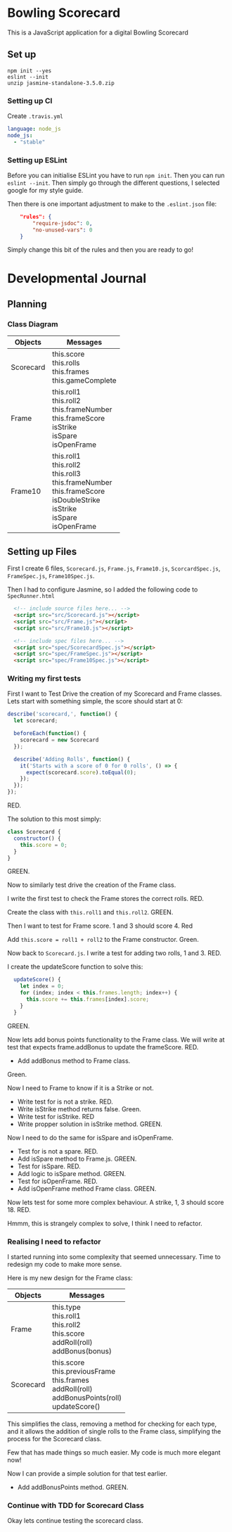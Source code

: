 # Bowling Scorecard

This is a JavaScript application for a digital Bowling Scorecard

## Set up

```
npm init --yes
eslint --init
unzip jasmine-standalone-3.5.0.zip
```

### Setting up CI

Create ```.travis.yml```
```yml
language: node_js
node_js:
  - "stable"
```

### Setting up ESLint

Before you can initialise ESLint you have to run ```npm init```. Then you can run ```eslint --init```. Then simply go through the different questions, I selected google for my style guide.

Then there is one important adjustment to make to the ```.eslint.json``` file:
```json
    "rules": {
        "require-jsdoc": 0,
        "no-unused-vars": 0
    }
```
Simply change this bit of the rules and then you are ready to go!

# Developmental Journal

## Planning

### Class Diagram

Objects | Messages
--------|---------
Scorecard | this.score <br> this.rolls <br> this.frames <br> this.gameComplete |
Frame | this.roll1 <br> this.roll2 <br> this.frameNumber <br> this.frameScore <br> isStrike <br> isSpare <br> isOpenFrame |
Frame10 | this.roll1 <br> this.roll2 <br> this.roll3 <br> this.frameNumber <br> this.frameScore <br> isDoubleStrike <br> isStrike <br> isSpare <br> isOpenFrame |

## Setting up Files

First I create 6 files, ```Scorecard.js```, ```Frame.js```, ```Frame10.js```, ```ScorcardSpec.js```, ```FrameSpec.js```, ```Frame10Spec.js```.

Then I had to configure Jasmine, so I added the following code to ```SpecRunner.html```
```html
  <!-- include source files here... -->
  <script src="src/Scorecard.js"></script>
  <script src="src/Frame.js"></script>
  <script src="src/Frame10.js"></script>

  <!-- include spec files here... -->
  <script src="spec/ScorecardSpec.js"></script>
  <script src="spec/FrameSpec.js"></script>
  <script src="spec/Frame10Spec.js"></script>
```

### Writing my first tests

First I want to Test Drive the creation of my Scorecard and Frame classes. Lets start with something simple, the score should start at 0:
```JavaScript
describe('scorecard,', function() {
  let scorecard;

  beforeEach(function() {
    scorecard = new Scorecard
  });

  describe('Adding Rolls', function() {
    it('Starts with a score of 0 for 0 rolls', () => {
      expect(scorecard.score).toEqual(0);
    });
  });
});
```

RED.

The solution to this most simply:

```JavaScript
class Scorecard {
  constructor() {
    this.score = 0;
  }
}
```
GREEN.

Now to similarly test drive the creation of the Frame class.

I write the first test to check the Frame stores the correct rolls. RED.

Create the class with ```this.roll1``` and ```this.roll2```. GREEN.

Then I want to test for Frame score. 1 and 3 should score 4. Red

Add ```this.score = roll1 + roll2``` to the Frame constructor. Green.

Now back to ```Scorecard.js```. I write a test for adding two rolls, 1 and 3. RED.

I create the updateScore function to solve this:

```JavaScript
  updateScore() {
    let index = 0;
    for (index; index < this.frames.length; index++) {
      this.score += this.frames[index].score;
    }
  }
```

GREEN.

Now lets add bonus points functionality to the Frame class. We will write at test that expects frame.addBonus to update the frameScore. RED.

- Add addBonus method to Frame class.

Green.

Now I need to Frame to know if it is a Strike or not.

- Write test for is not a strike. RED.
- Write isStrike method returns false. Green.
- Write test for isStrike. RED
- Write propper solution in isStrike method. GREEN.

Now I need to do the same for isSpare and isOpenFrame.

- Test for is not a spare. RED.
- Add isSpare method to Frame.js. GREEN.
- Test for isSpare. RED.
- Add logic to isSpare method. GREEN.
- Test for isOpenFrame. RED.
- Add isOpenFrame method Frame class. GREEN.

Now lets test for some more complex behaviour. A strike, 1, 3 should score 18. RED.

Hmmm, this is strangely complex to solve, I think I need to refactor.

### Realising I need to refactor

I started running into some complexity that seemed unnecessary. Time to redesign my code to make more sense.

Here is my new design for the Frame class:

| Objects | Messages |
|---------|----------|
| Frame | this.type <br> this.roll1 <br> this.roll2 <br> this.score <br> addRoll(roll) <br> addBonus(bonus) |
| Scorecard | this.score <br> this.previousFrame <br> this.frames <br> addRoll(roll) <br> addBonusPoints(roll) <br> updateScore() |

This simplifies the class, removing a method for checking for each type, and it allows the addition of single rolls to the Frame class, simplifying the process for the Scorecard class.

Few that has made things so much easier. My code is much more elegant now!

Now I can provide a simple solution for that test earlier.

- Add addBonusPoints method. GREEN.

### Continue with TDD for Scorecard Class

Okay lets continue testing the scorecard class.

